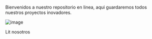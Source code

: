 Bienvenidos a nuestro repositorio en linea, aqui guardaremos todos nuestros proyectos inovadores.

![image](https://github.com/user-attachments/assets/fd4c6dee-d293-4db8-80fc-d6bcef860dea)

Lit nosotros
